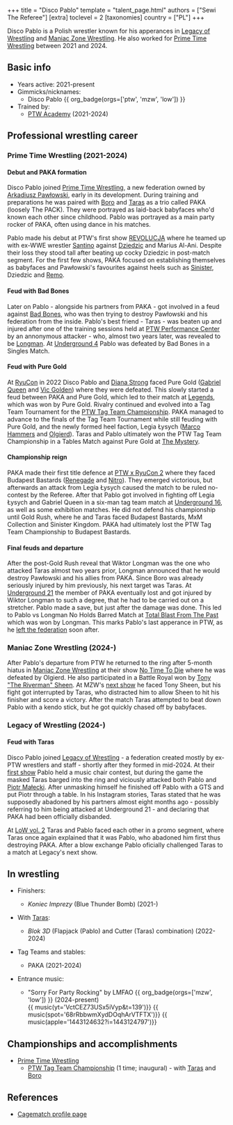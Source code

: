 +++
title = "Disco Pablo"
template = "talent_page.html"
authors = ["Sewi The Referee"]
[extra]
toclevel = 2
[taxonomies]
country = ["PL"]
+++

Disco Pablo is a Polish wrestler known for his apperances in [Legacy of Wrestling](@/o/low.md) and [Maniac Zone Wrestling](@/o/mzw.md). He also worked for [Prime Time Wrestling](@/o/ptw.md) between 2021 and 2024.

## Basic info

* Years active: 2021-present
* Gimmicks/nicknames:
  - Disco Pablo {{ org_badge(orgs=['ptw', 'mzw', 'low']) }}
* Trained by:
  - [PTW Academy](@/o/ptw-academy.md) (2021-2024)
 
## Professional wrestling career 

### Prime Time Wrestling (2021-2024)

#### Debut and PAKA formation

Disco Pablo joined [Prime Time Wrestling](@/o/ptw.md), a new federation owned by [Arkadiusz Pawłowski](@/w/pan-pawlowski.md), early in its development. During training and preparations he was paired with [Boro](@/w/boro.md) and [Taras](@/w/taras.md) as a trio called PAKA (loosely The PACK). They were portrayed as laid-back babyfaces who'd known each other since childhood. Pablo was portrayed as a main party rocker of PAKA, often using dance in his matches.

Pablo made his debut at PTW's first show [REVOLUCJA](@/e/ptw/2021-10-09-ptw-1-revolucja.md) where he teamed up with ex-WWE wrestler [Santino](@/w/santino.md) against [Dziedzic](@/w/dziedzic.md) and Marius Al-Ani. Despite their loss they stood tall after beating up cocky Dziedzic in post-match segment. For the first few shows, PAKA focused on establishing themselves as babyfaces and Pawłowski's favourites against heels such as [Sinister](@/w/sinister.md), Dziedzic and [Remo](@/w/remo.md).

#### Feud with Bad Bones

Later on Pablo - alongside his partners from PAKA - got involved in a feud against [Bad Bones](@/w/bad-bones.md), who was then trying to destroy Pawłowski and his federation from the inside. Pablo's best friend - Taras - was beaten up and injured after one of the training sessions held at [PTW Performance Center](@/v/ptw-targowa.md) by an annonymous attacker - who, almost two years later, was revealed to be [Longman](@/w/wiktor-longman.md). At [Underground 4](@/e/ptw/2022-04-24-ptw-underground-4.md) Pablo was defeated by Bad Bones in a Singles Match.

#### Feud with Pure Gold

At [RyuCon](@/e/ptw/2022-07-31-ptw-x-ryucon.md) in 2022 Disco Pablo and [Diana Strong](@/w/diana-strong.md) faced Pure Gold ([Gabriel Queen](@/w/gabriel-queen.md) and [Vic Golden](@/w/vic-golden.md)) where they were defeated. This slowly started a feud between PAKA and Pure Gold, which led to their match at [Legends](@/e/ptw/2022-11-26-ptw-3-legends.md), which was won by Pure Gold. Rivalry continued and evolved into a Tag Team Tournament for the [PTW Tag Team Championship](@/c/ptw-tag-team-championship.md). PAKA managed to advance to the finals of the Tag Team Tournament while still feuding with Pure Gold, and the newly formed heel faction, Legia Łysych ([Marco Hammers](@/w/marco-hammers.md) and [Olgierd](@/w/olgierd.md)). Taras and Pablo ultimately won the PTW Tag Team Championship in a Tables Match against Pure Gold at [The Mystery](@/e/ptw/2023-06-25-ptw-4-mystery.md).

#### Championship reign

PAKA made their first title defence at [PTW x RyuCon 2](@/e/ptw/2023-07-16-ptw-x-ryucon.md) where they faced Budapest Bastards ([Renegade](@/w/renegade.md) and [Nitro](@/w/nitro.md)). They emerged victorious, but afterwards an attack from Legia Łysych caused the match to be ruled no-contest by the Referee. After that Pablo got involved in fighting off Legia Łysych and Gabriel Queen in a six-man tag team match at [Underground 16](@/e/ptw/2023-07-30-ptw-underground-16.md), as well as some exhibition matches. He did not defend his championship until Gold Rush, where he and Taras faced Budapest Bastards, MxM Collection and Sinister Kingdom. PAKA had ultimately lost the PTW Tag Team Championship to Budapest Bastards.

#### Final feuds and departure

After the post-Gold Rush reveal that Wiktor Longman was the one who attacked Taras almost two years prior, Longman announced that he would destroy Pawłowski and his allies from PAKA. Since Boro was already seriously injured by him previously, his next target was Taras. At [Underground 21](@/e/ptw/2024-04-13-ptw-underground-21.md) the member of PAKA eventually lost and got injured by Wiktor Longman to such a degree, that he had to be carried out on a stretcher. Pablo made a save, but just after the damage was done. This led to Pablo vs Longman No Holds Barred Match at [Total Blast From The Past](@/e/ptw/2024-05-11-ptw-6.md) which was won by Longman. This marks Pablo's last apperance in PTW, as he [left the federation](@/a/ptw-exits.md) soon after.

### Maniac Zone Wrestling (2024-)

After Pablo's departure from PTW he returned to the ring after 5-month hiatus in [Maniac Zone Wrestling](@/o/mzw.md) at their show [No Time To Die](@/e/mzw/2024-10-12-mzw-no-time-to-die.md) where he was defeated by Olgierd. He also participated in a Battle Royal won by [Tony "The Riverman" Sheen](@/w/riverman.md). At MZW's [next show](@/e/mzw/2025-03-29-mzw-forever.md) he faced Tony Sheen, but his fight got interrupted by Taras, who distracted him to allow Sheen to hit his finisher and score a victory. After the match Taras attempted to beat down Pablo with a kendo stick, but he got quickly chased off by babyfaces.

### Legacy of Wrestling (2024-)

#### Feud with Taras

Disco Pablo joined [Legacy of Wrestling](@/o/low.md) - a federation created mostly by ex-PTW wrestlers and staff - shortly after they formed in mid-2024. At their [first show](@/e/low/2024-12-01-low-1.md) Pablo held a music chair contest, but during the game the masked Taras barged into the ring and viciously attacked both Pablo and [Piotr Małecki](@/w/piotr-malecki.md). After unmasking himself he finished off Pablo with a GTS and put Piotr through a table. In his Instagram stories, Taras stated that he was supposedly abadoned by his partners almost eight months ago - possibly referring to him being attacked at Underground 21 - and declaring that PAKA had been officially disbanded.

At [LoW vol. 2](@/e/low/2025-04-06-low-2.md) Taras and Pablo faced each other in a promo segment, where Taras once again explained that it was Pablo, who abadoned him first thus destroying PAKA. After a blow exchange Pablo oficially challenged Taras to a match at Legacy's next show. 

## In wrestling

* Finishers:
  - _Koniec Imprezy_ (Blue Thunder Bomb) (2021-)

* With [Taras](@/w/taras.md):
  - _Blok 3D_ (Flapjack (Pablo) and Cutter (Taras) combination) (2022-2024)

* Tag Teams and stables:
  - PAKA (2021-2024)

* Entrance music:
  - "Sorry For Party Rocking" by LMFAO
 {{ org_badge(orgs=['mzw', 'low']) }} (2024-present) <br>
 {{ music(yt='VctCEZ73USx5iVyp&t=139')}}
 {{ music(spot='68rRbbwmXydDOqhArVTFTX')}}
 {{ music(apple='1443124632?i=1443124797')}}

## Championships and accomplishments

* [Prime Time Wrestling](@/o/ptw.md)
  - [PTW Tag Team Championship](@/c/ptw-tag-team-championship.md) (1 time; inaugural) - with [Taras](@/w/taras.md) and [Boro](@/w/boro.md)

## References

* [Cagematch profile page](https://www.cagematch.net/?id=2&nr=26752)
